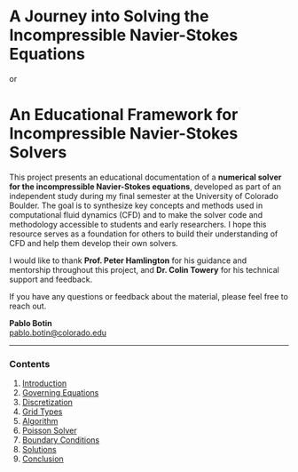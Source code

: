 # A Journey into Solving the Incompressible Navier-Stokes Equations
or
# An Educational Framework for Incompressible Navier-Stokes Solvers

This project presents an educational documentation of a **numerical solver for the incompressible Navier-Stokes equations**, developed as part of an independent study during my final semester at the University of Colorado Boulder. The goal is to synthesize key concepts and methods used in computational fluid dynamics (CFD) and to make the solver code and methodology accessible to students and early researchers. I hope this resource serves as a foundation for others to build their understanding of CFD and help them develop their own solvers.

I would like to thank **Prof. Peter Hamlington** for his guidance and mentorship throughout this project, and **Dr. Colin Towery** for his technical support and feedback.

If you have any questions or feedback about the material, please feel free to reach out.

**Pablo Botin**  
[pablo.botin@colorado.edu](mailto:pablo.botin@colorado.edu)

---

### Contents

1. [Introduction](sections/introduction.md)
2. [Governing Equations](sections/governing_equations.md)
3. [Discretization](sections/discretization.md)
4. [Grid Types](sections/grid_types.md)
5. [Algorithm](sections/algorithm.md)
6. [Poisson Solver](sections/poisson_solver.md)
7. [Boundary Conditions](sections/boundary_conditions.md)
8. [Solutions](sections/solutions.md)
9. [Conclusion](sections/conclusion.md)
